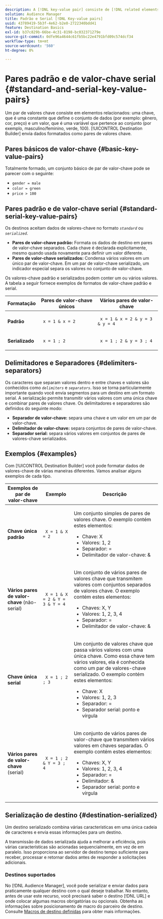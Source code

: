 ```yaml
---
description: A [!DNL key-value pair] consiste de [!DNL related elements]. Uma chave, que é uma constante que define o conjunto de dados (por exemplo, gênero, cor, preço) e um valor, que é uma variável que pertence ao conjunto (por exemplo, masculino/feminino, verde, 100). O Construtor de destinos envia dados formatados como pares de valores chave.
solution: Audience Manager
title: Padrão e Serial [!DNL Key-value pairs]
uuid: 43789419-5b3f-4e62-b2e0-2722340bdd41
feature: Destination Basics
exl-id: b37c829b-66be-4c31-8198-bc032371279e
source-git-commit: 0dfe96a4644c61fb5bc22e4791bfd09c574dcf34
workflow-type: tm+mt
source-wordcount: '560'
ht-degree: 0%

---
```


# Pares padrão e de valor-chave serial {#standard-and-serial-key-value-pairs}

Um par de valores chave consiste em elementos relacionados: uma chave, que é uma constante que define o conjunto de dados (por exemplo: gênero, cor, preço) e um valor, que é uma variável que pertence ao conjunto (por exemplo, masculino/feminino, verde, 100). [!UICONTROL Destination Builder] envia dados formatados como pares de valores chave.

## Pares básicos de valor-chave {#basic-key-value-pairs}

Totalmente formado, um conjunto básico de par de valor-chave pode se parecer com o seguinte:

* `gender = male`
* `color = green`
* `price > 100`

## Pares padrão e de valor-chave serial {#standard-serial-key-value-pairs}

Os destinos aceitam dados de valores-chave no formato *`standard`* ou *`serialized`*.

* **Pares de valor-chave padrão:** Formata os dados de destino em pares de valor-chave separados. Cada chave é declarada explicitamente, mesmo quando usada novamente para definir um valor diferente.
* **Pares de valor-chave serializados:** Condensa vários valores em um único par de valor-chave. Em um par de valor-chave serializado, um indicador especial separa os valores no conjunto de valor-chave.

Os valores-chave padrão e serializados podem conter um ou vários valores. A tabela a seguir fornece exemplos de formatos de valor-chave padrão e serial.

<table id="table_7895B1E800934117A19A96380F0CF91B"> 
 <thead> 
  <tr> 
   <th colname="col1" class="entry"> Formatação </th>
   <th colname="col2" class="entry"> Pares de valor-chave únicos </th>
   <th colname="col3" class="entry"> Vários pares de valor-chave </th>
  </tr>
 </thead>
 <tbody> 
  <tr> 
   <td colname="col1"> <p> <b>Padrão</b> </p> </td>
   <td colname="col2"> <p> <code> x = 1 &amp; x = 2 </code> </p> </td>
   <td colname="col3"> <p> <code> x = 1 &amp; x = 2 &amp; y = 3 &amp; y = 4 </code> </p> </td>
  </tr>
  <tr> 
   <td colname="col1"> <p> <b>Serializado</b> </p> </td> 
   <td colname="col2"> <p> <code> x = 1 ; 2 </code> </p> </td> 
   <td colname="col3"> <p> <code> x = 1 ; 2 &amp; y = 3 ; 4 </code> </p> </td>
  </tr>
 </tbody>
</table>

## Delimitadores e Separadores {#delimiters-separators}

Os caracteres que separam valores dentro e entre chaves e valores são conhecidos como *`delimiters`* e *`separators`*. Isso se torna particularmente importante quando você envia segmentos para um destino em um formato serial. A serialização permite transmitir vários valores com uma única chave e combinar pares de valores chave. Os delimitadores e separadores são definidos do seguinte modo:

* **Separador de valor-chave:** separa uma chave e um valor em um par de valor-chave.
* **Delimitador de valor-chave:** separa conjuntos de pares de valor-chave.
* **Separador serial:** separa vários valores em conjuntos de pares de valores-chave serializados.

## Exemplos {#examples}

Com [!UICONTROL Destination Builder] você pode formatar dados de valores-chave de várias maneiras diferentes. Vamos analisar alguns exemplos de cada tipo.

<table id="table_C2FBDC887C8C4CC88B1B2A7CF8E2795F"> 
 <thead> 
  <tr> 
   <th colname="col1" class="entry"> Exemplos de par de valor-chave </th> 
   <th colname="col2" class="entry"> Exemplo </th> 
   <th colname="col3" class="entry"> Descrição </th> 
  </tr> 
 </thead>
 <tbody> 
  <tr> 
   <td colname="col1"> <p> <b>Chave única padrão</b> </p> </td> 
   <td colname="col2"> <p> <code> X = 1 &amp; X = 2 </code> </p> </td> 
   <td colname="col3"> <p>Um conjunto simples de pares de valores chave. O exemplo contém estes elementos: </p> 
    <ul id="ul_28C0CB005B264373926CA5D7418EE845"> 
     <li id="li_B6D300DBA9064F0BA743BA9B04339511">Chave: X </li> 
     <li id="li_9A1C98D5C9124FF1B4F032668576C03A">Valores: 1, 2 </li> 
     <li id="li_1D2828328E554176846C94F6140C0CBF">Separador: = </li> 
     <li id="li_0C6A70A0D9534611ACC98A0FD3693587">Delimitador de valor-chave: &amp; </li> 
    </ul> </td> 
  </tr> 
  <tr> 
   <td colname="col1"> <p> <b>Vários pares de valor-chave</b> (não-serial) </p> </td> 
   <td colname="col2"> <p> <code> X = 1 &amp; X = 2 &amp; Y = 3 &amp; Y = 4 </code> </p> </td> 
   <td colname="col3"> <p>Um conjunto de vários pares de valores chave que transmitem valores com conjuntos separados de valores chave. O exemplo contém estes elementos: </p> 
    <ul id="ul_7FB22A43B435463D9F209067FF2C3619"> 
     <li id="li_7487657F6C2F48F5A4C4C9F9E8FB3B4B">Chaves: X, Y </li> 
     <li id="li_B828CF81DAB8443FBB2EDF6538A63B3C">Valores: 1, 2, 3, 4 </li> 
     <li id="li_EA4C95F6C93D435EB79237E38CE6F011">Separador: = </li> 
     <li id="li_45984AE2B581498299054BA5276D461D">Delimitador de valor-chave: &amp; </li> 
    </ul> </td> 
  </tr> 
  <tr> 
   <td colname="col1"> <p> <b>Chave única serial</b> </p> </td> 
   <td colname="col2"> <p> <code> X = 1 ; 2 ; 3 </code> </p> </td> 
   <td colname="col3"> <p>Um conjunto de valores chave que passa vários valores com uma única chave. Como essa chave tem vários valores, ela é conhecida como um par de valores-chave serializado. O exemplo contém estes elementos: </p> 
    <ul id="ul_69C4C662B9BD4F77BB940D921B316CCF"> 
     <li id="li_718BEC527E69417C9F88D3DBD3357A28">Chave: X </li> 
     <li id="li_659DCBBFB4024AC2B9C4E74D2A86648D">Valores: 1, 2, 3 </li> 
     <li id="li_9A890233C6F84085A7BD5EA4D044E3CC">Separador: = </li> 
     <li id="li_AFC0426EA6044F8BAFD915FCB3808FBA">Separador serial: ponto e vírgula </li> 
    </ul> </td> 
  </tr> 
  <tr> 
   <td colname="col1"> <p> <b>Vários pares de valor-chave</b> (serial) </p> </td> 
   <td colname="col2"> <p> <code> X = 1 ; 2 &amp; Y = 3 ; 4 </code> </p> </td> 
   <td colname="col3"> <p>Um conjunto de vários pares de valor-chave que transmitem vários valores em chaves separadas. O exemplo contém estes elementos: </p> 
    <ul id="ul_CB50133B2E944818B9F2A0586EF69774"> 
     <li id="li_FD3D7ECC2BF046E99B1ED0B73EFE341F">Chaves: X, Y </li> 
     <li id="li_2BADC98C4CE74BBBBA1DC446D24615AC">Valores: 1, 2, 3, 4 </li> 
     <li id="li_4125435175AD4A43A44B980B28F32364">Separador: = </li> 
     <li id="li_48CFC279B2514F4FB2935B05FC7F287A">Delimitador: &amp; </li> 
     <li id="li_576C731F2FAF47FD92F55345CD6D36A0">Separador serial: ponto e vírgula </li> 
    </ul> </td> 
  </tr> 
 </tbody> 
</table>

## Serialização de destino {#destination-serialized}

Um destino serializado combina várias características em uma única cadeia de caracteres e envia essas informações para um destino.

<!-- c_dest_serialized.xml -->

A transmissão de dados serializada ajuda a melhorar a eficiência, pois várias características são acionadas sequencialmente, em vez de em paralelo. Isso proporciona ao servidor de destino tempo suficiente para receber, processar e retornar dados antes de responder a solicitações adicionais.

### Destinos suportados

No [!DNL Audience Manager], você pode serializar e enviar dados para praticamente qualquer destino com o qual deseje trabalhar. No entanto, antes de usar este recurso, você precisará saber o destino [!DNL URL] e onde colocar algumas macros obrigatórias ou opcionais. Obtenha as informações sobre posicionamento de macro do parceiro de destino. Consulte [Macros de destino definidas](../../features/destinations/destination-macros.md#destination-macros-defined) para obter mais informações.
